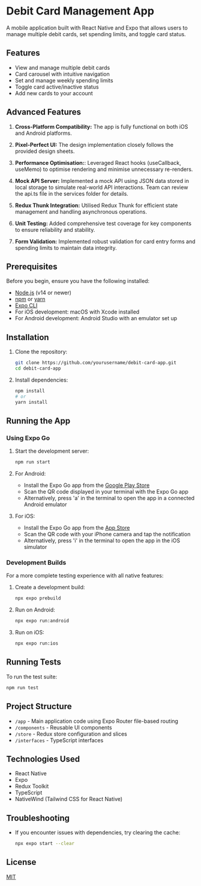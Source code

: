 # Debit Card Management App

A mobile application built with React Native and Expo that allows users to manage multiple debit cards, set spending limits, and toggle card status.

## Features

- View and manage multiple debit cards
- Card carousel with intuitive navigation
- Set and manage weekly spending limits
- Toggle card active/inactive status
- Add new cards to your account

## Advanced Features

1. **Cross-Platform Compatibility:** The app is fully functional on both iOS and Android platforms.
2. **Pixel-Perfect UI:** The design implementation closely follows the provided design sheets.
3. **Performance Optimisation:**: Leveraged React hooks (useCallback, useMemo) to optimise rendering and minimise unnecessary re-renders.

4. **Mock API Server:** Implemented a mock API using JSON data stored in local storage to simulate real-world API interactions. Team can review the api.ts file in the services folder for details.

5. **Redux Thunk Integration:** Utilised Redux Thunk for efficient state management and handling asynchronous operations.

6. **Unit Testing:** Added comprehensive test coverage for key components to ensure reliability and stability.

7. **Form Validation:** Implemented robust validation for card entry forms and spending limits to maintain data integrity.


## Prerequisites

Before you begin, ensure you have the following installed:

- [Node.js](https://nodejs.org/) (v14 or newer)
- [npm](https://www.npmjs.com/) or [yarn](https://yarnpkg.com/)
- [Expo CLI](https://docs.expo.dev/get-started/installation/)
- For iOS development: macOS with Xcode installed
- For Android development: Android Studio with an emulator set up

## Installation

1. Clone the repository:
   ```bash
   git clone https://github.com/yourusername/debit-card-app.git
   cd debit-card-app
   ```

2. Install dependencies:
   ```bash
   npm install
   # or
   yarn install
   ```

## Running the App

### Using Expo Go

1. Start the development server:
   ```bash
   npm run start
   ```

2. For Android:
   - Install the Expo Go app from the [Google Play Store](https://play.google.com/store/apps/details?id=host.exp.exponent)
   - Scan the QR code displayed in your terminal with the Expo Go app
   - Alternatively, press 'a' in the terminal to open the app in a connected Android emulator

3. For iOS:
   - Install the Expo Go app from the [App Store](https://apps.apple.com/app/expo-go/id982107779)
   - Scan the QR code with your iPhone camera and tap the notification
   - Alternatively, press 'i' in the terminal to open the app in the iOS simulator

### Development Builds

For a more complete testing experience with all native features:

1. Create a development build:
   ```bash
   npx expo prebuild
   ```

2. Run on Android:
   ```bash
   npx expo run:android
   ```

3. Run on iOS:
   ```bash
   npx expo run:ios
   ```

## Running Tests

To run the test suite:

```bash
npm run test
```

## Project Structure

- `/app` - Main application code using Expo Router file-based routing
- `/components` - Reusable UI components
- `/store` - Redux store configuration and slices
- `/interfaces` - TypeScript interfaces

## Technologies Used

- React Native
- Expo
- Redux Toolkit
- TypeScript
- NativeWind (Tailwind CSS for React Native)

## Troubleshooting

- If you encounter issues with dependencies, try clearing the cache:
  ```bash
  npx expo start --clear
  ```

## License

[MIT](LICENSE)